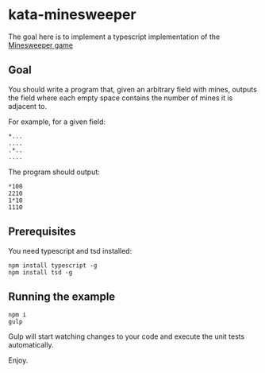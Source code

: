 # kata-minesweeper

The goal here is to implement a typescript implementation of the [Minesweeper game](https://birrell.org/andrew/minesweeper/)

## Goal

You should write a program that, given an arbitrary field with mines, outputs the field where each empty space contains the number of mines it is adjacent to.

For example, for a given field: 
```
*...
....
.*..
....
```

The program should output:
```
*100
2210
1*10
1110
```

## Prerequisites

You need typescript and tsd installed:

    npm install typescript -g
    npm install tsd -g

## Running the example

    npm i
    gulp

Gulp will start watching changes to your code and execute the unit tests automatically.

Enjoy.
